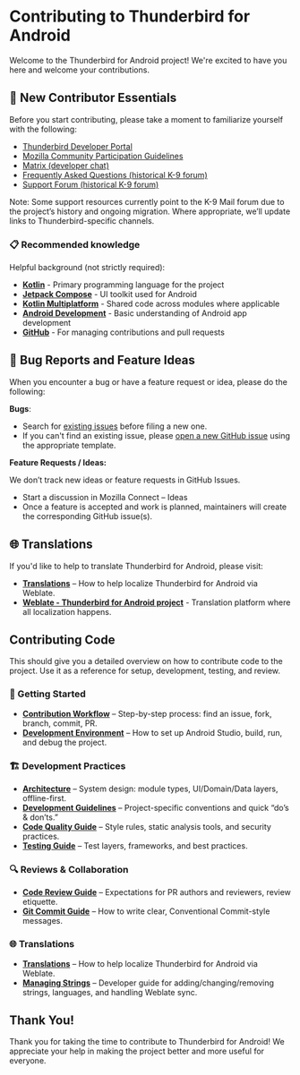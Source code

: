 # Contributing to Thunderbird for Android

Welcome to the Thunderbird for Android project! We're excited to have you here and welcome your contributions.

## 🌱 New Contributor Essentials

Before you start contributing, please take a moment to familiarize yourself with the following:

- [Thunderbird Developer Portal](https://developer.thunderbird.net/)
- [Mozilla Community Participation Guidelines](https://www.mozilla.org/en-US/about/governance/policies/participation/)
- [Matrix (developer chat)](https://matrix.to/#/#tb-mobile-dev:mozilla.org)
- [Frequently Asked Questions (historical K-9 forum)](https://forum.k9mail.app/c/faq)
- [Support Forum (historical K-9 forum)](https://forum.k9mail.app/)

Note: Some support resources currently point to the K-9 Mail forum due to the project’s history and ongoing migration.
Where appropriate, we’ll update links to Thunderbird-specific channels.

### 📋 Recommended knowledge

Helpful background (not strictly required):

- **[Kotlin](https://kotlinlang.org/docs/home.html)** - Primary programming language for the project
- **[Jetpack Compose](https://developer.android.com/jetpack/compose)** - UI toolkit used for Android
- **[Kotlin Multiplatform](https://kotlinlang.org/docs/multiplatform.html)** - Shared code across modules where applicable
- **[Android Development](https://developer.android.com/guide)** - Basic understanding of Android app development
- **[GitHub](https://docs.github.com/en)** - For managing contributions and pull requests

## 🐛 Bug Reports and Feature Ideas

When you encounter a bug or have a feature request or idea, please do the following:

**Bugs**:
- Search for [existing issues](https://github.com/thunderbird/thunderbird-android/issues?q=is%3Aissue) before filing a new one.
- If you can't find an existing issue, please [open a new GitHub issue](https://github.com/thunderbird/thunderbird-android/issues/new/choose) using the appropriate template.

**Feature Requests / Ideas:**

We don’t track new ideas or feature requests in GitHub Issues.

- Start a discussion in Mozilla Connect – Ideas
- Once a feature is accepted and work is planned, maintainers will create the corresponding GitHub issue(s).

## 🌐 Translations

If you'd like to help to translate Thunderbird for Android, please visit:

- **[Translations](contributing/translations.md)** – How to help localize Thunderbird for Android via Weblate.
- **[Weblate - Thunderbird for Android project](https://hosted.weblate.org/projects/tb-android/)** - Translation platform where all localization happens.

## Contributing Code

This should give you a detailed overview on how to contribute code to the project. Use it as a reference for setup,
development, testing, and review.

### 🚀 Getting Started

* **[Contribution Workflow](contributing/contribution-workflow.md)** – Step-by-step process: find an issue, fork, branch, commit, PR.
* **[Development Environment](contributing/development-environment.md)** – How to set up Android Studio, build, run, and debug the project.

### 🏗️ Development Practices

* **[Architecture](architecture/README.md)** – System design: module types, UI/Domain/Data layers, offline-first.
* **[Development Guidelines](contributing/development-guide.md)** – Project-specific conventions and quick “do’s & don’ts.”
* **[Code Quality Guide](contributing/code-quality-guide.md)** – Style rules, static analysis tools, and security practices.
* **[Testing Guide](contributing/testing-guide.md)** – Test layers, frameworks, and best practices.

### 🔍 Reviews & Collaboration

* **[Code Review Guide](contributing/code-review-guide.md)** – Expectations for PR authors and reviewers, review etiquette.
* **[Git Commit Guide](contributing/git-commit-guide.md)** – How to write clear, Conventional Commit-style messages.

### 🌐 Translations

* **[Translations](contributing/translations.md)** – How to help localize Thunderbird for Android via Weblate.
* **[Managing Strings](contributing/managing-strings.md)** – Developer guide for adding/changing/removing strings, languages, and handling Weblate sync.

## Thank You!

Thank you for taking the time to contribute to Thunderbird for Android! We appreciate your help in making the project better and more useful for everyone.
